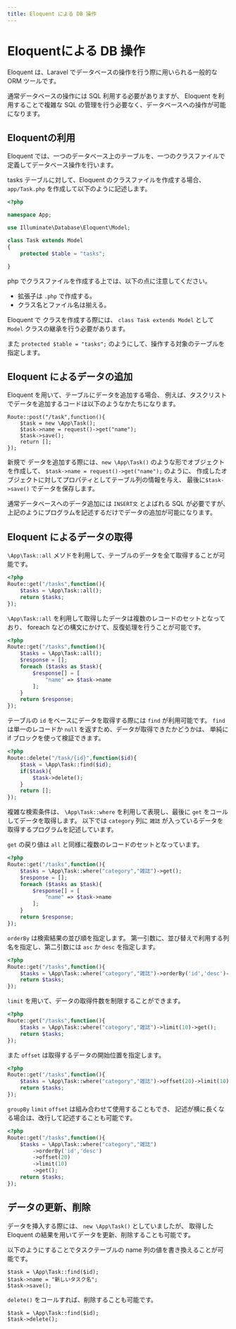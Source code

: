 ```yaml
---
title: Eloquent による DB 操作
---
```


# Eloquentによる DB 操作

Eloquent は、Laravel でデータベースの操作を行う際に用いられる一般的な ORM ツールです。

通常データベースの操作には SQL 利用する必要がありますが、
Eloquent を利用することで複雑な SQL の管理を行う必要なく、データベースへの操作が可能になります。

## Eloquentの利用

Eloquent では、一つのデータベース上のテーブルを、一つのクラスファイルで定義してデータベース操作を行います。

tasks テーブルに対して、Eloquent のクラスファイルを作成する場合、
`app/Task.php` を作成して以下のように記述します。

```php
<?php

namespace App;

use Illuminate\Database\Eloquent\Model;

class Task extends Model
{
    protected $table = "tasks";

}
```

php でクラスファイルを作成する上では、以下の点に注意してください。

- 拡張子は `.php` で作成する。
- クラス名とファイル名は揃える。

Eloquent で クラスを作成する際には、 `class Task extends Model` として `Model` クラスの継承を行う必要があります。

また `protected $table = "tasks";` のようにして、操作する対象のテーブルを指定します。

## Eloquent によるデータの追加

Eloquent を用いて、テーブルにデータを追加する場合、
例えば、タスクリストでデータを追加するコードは以下のようなかたちになります。

```
Route::post("/task",function(){
    $task = new \App\Task();
    $task->name = request()->get("name");
    $task->save();
    return [];
});
```

新規で データを追加する際には、`new \App\Task()` のような形でオブジェクトを作成して、
`$task->name = request()->get("name");` のように、
作成したオブジェクトに対してプロパティとしてテーブル列の情報を与え、
最後に`$task->save()` でデータを保存します。

通常データベースへのデータ追加には `INSERT文` とよばれる SQL が必要ですが、
上記のようにプログラムを記述するだけでデータの追加が可能になります。

## Eloquent によるデータの取得

`\App\Task::all` メソドを利用して、テーブルのデータを全て取得することが可能です。

```php
<?php
Route::get("/tasks",function(){
    $tasks = \App\Task::all();
    return $tasks;
});
```

`\App\Task::all` を利用して取得したデータは複数のレコードのセットとなっており、
foreach などの構文にかけて、反復処理を行うことが可能です。

```php
<?php
Route::get("/tasks",function(){
    $tasks = \App\Task::all();
    $response = [];
    foreach ($tasks as $task){
        $response[] = [
            "name" => $task->name
        ];
    }
    return $response;
});
```

テーブルの `id` をベースにデータを取得する際には `find` が利用可能です。
`find` は単一のレコードか `null` を返すため、データが取得できたかどうかは、
単純に if ブロックを使って検証できます。

```php
<?php
Route::delete("/task/{id}",function($id){
    $task = \App\Task::find($id);
    if($task){
        $task->delete();
    }    
    return [];
});
```

複雑な検索条件は、 `\App\Task::where` を利用して表現し、最後に `get` をコールしてデータを取得します。
以下では `category` 列に `雑誌` が入っているデータを取得するプログラムを記述しています。

`get` の戻り値は `all` と同様に複数のレコードのセットとなっています。

```php
<?php
Route::get("/tasks",function(){
    $tasks = \App\Task::where("category","雑誌")->get();
    $response = [];
    foreach ($tasks as $task){
        $response[] = [
            "name" => $task->name
        ];
    }
    return $response;
});
```

`orderBy` は検索結果の並び順を指定します。
第一引数に、並び替えで利用する列名を指定し、第二引数には `asc` か `desc` を指定します。

```php
<?php
Route::get("/tasks",function(){
    $tasks = \App\Task::where("category","雑誌")->orderBy('id','desc')->get();
    return $tasks;
});
```

`limit` を用いて、データの取得件数を制限することができます。

```php
<?php
Route::get("/tasks",function(){
    $tasks = \App\Task::where("category","雑誌")->limit(10)->get();
    return $tasks;
});
```

また `offset` は取得するデータの開始位置を指定します。

```php
<?php
Route::get("/tasks",function(){
    $tasks = \App\Task::where("category","雑誌")->offset(20)->limit(10)->get();
    return $tasks;
});
```

`groupBy` `limit` `offset` は組み合わせて使用することもでき、
記述が横に長くなる場合は、改行して記述することも可能です。

```php
<?php
Route::get("/tasks",function(){
    $tasks = \App\Task::where("category","雑誌")
        ->orderBy('id','desc')
        ->offset(20)
        ->limit(10)
        ->get();
    return $tasks;
});
```

## データの更新、削除

データを挿入する際には、 `new \App\Task()` としていましたが、
取得した Eloquent の結果を用いてデータを更新、削除することも可能です。

以下のようにすることでタスクテーブルの name 列の値を書き換えることが可能です。

```
$task = \App\Task::find($id);
$task->name = "新しいタスク名";
$task->save();
```

`delete()` をコールすれば、削除することも可能です。

```
$task = \App\Task::find($id);
$task->delete();
```
